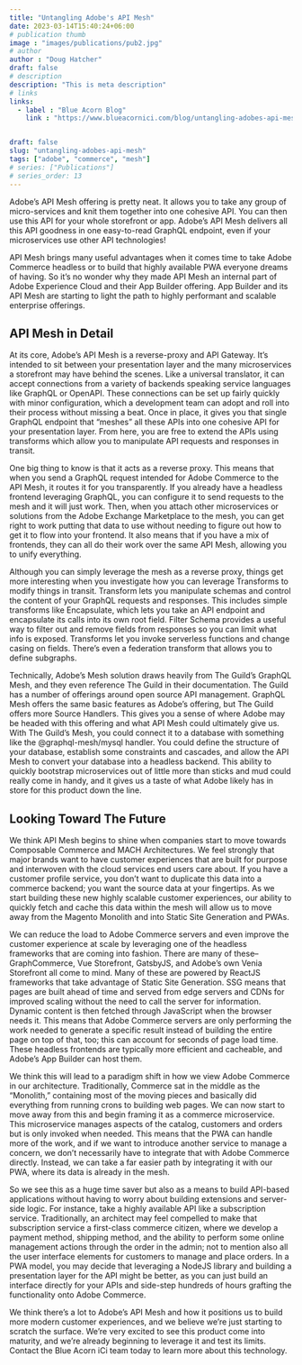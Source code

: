 ```yaml
---
title: "Untangling Adobe's API Mesh"
date: 2023-03-14T15:40:24+06:00
# publication thumb
image : "images/publications/pub2.jpg"
# author
author : "Doug Hatcher"
draft: false
# description
description: "This is meta description"
# links
links:
  - label : "Blue Acorn Blog"
    link : "https://www.blueacornici.com/blog/untangling-adobes-api-mesh/"


draft: false
slug: "untangling-adobes-api-mesh"
tags: ["adobe", "commerce", "mesh"]
# series: ["Publications"]
# series_order: 13
---
```



Adobe’s API Mesh offering is pretty neat. It allows you to take any group of micro-services and knit them together into one cohesive API. You can then use this API for your whole storefront or app. Adobe’s API Mesh delivers all this API goodness in one easy-to-read GraphQL endpoint, even if your microservices use other API technologies!

API Mesh brings many useful advantages when it comes time to take Adobe Commerce headless or to build that highly available PWA everyone dreams of having. So it’s no wonder why they made API Mesh an internal part of Adobe Experience Cloud and their App Builder offering. App Builder and its API Mesh are starting to light the path to highly performant and scalable enterprise offerings.

## API Mesh in Detail 

At its core, Adobe’s API Mesh is a reverse-proxy and API Gateway. It’s intended to sit between your presentation layer and the many microservices a storefront may have behind the scenes. Like a universal translator, it can accept connections from a variety of backends speaking service languages like GraphQL or OpenAPI. These connections can be set up fairly quickly with minor configuration, which a development team can adopt and roll into their process without missing a beat. Once in place, it gives you that single GraphQL endpoint that “meshes” all these APIs into one cohesive API for your presentation layer. From here, you are free to extend the APIs using transforms which allow you to manipulate API requests and responses in transit.

One big thing to know is that it acts as a reverse proxy. This means that when you send a GraphQL request intended for Adobe Commerce to the API Mesh, it routes it for you transparently. If you already have a headless frontend leveraging GraphQL, you can configure it to send requests to the mesh and it will just work. Then, when you attach other microservices or solutions from the Adobe Exchange Marketplace to the mesh, you can get right to work putting that data to use without needing to figure out how to get it to flow into your frontend. It also means that if you have a mix of frontends, they can all do their work over the same API Mesh, allowing you to unify everything. 

Although you can simply leverage the mesh as a reverse proxy, things get more interesting when you investigate how you can leverage Transforms to modify things in transit. Transform lets you manipulate schemas and control the content of your GraphQL requests and responses. This includes simple transforms like Encapsulate, which lets you take an API endpoint and encapsulate its calls into its own root field. Filter Schema provides a useful way to filter out and remove fields from responses so you can limit what info is exposed. Transforms let you invoke serverless functions and change casing on fields. There’s even a federation transform that allows you to define subgraphs.  

Technically, Adobe’s Mesh solution draws heavily from The Guild’s GraphQL Mesh, and they even reference The Guild in their documentation. The Guild has a number of offerings around open source API management. GraphQL Mesh offers the same basic features as Adobe’s offering, but The Guild offers more Source Handlers. This gives you a sense of where Adobe may be headed with this offering and what API Mesh could ultimately give us. With The Guild’s Mesh, you could connect it to a database with something like the @graphql-mesh/mysql handler. You could define the structure of your database, establish some constraints and cascades, and allow the API Mesh to convert your database into a headless backend. This ability to quickly bootstrap microservices out of little more than sticks and mud could really come in handy, and it gives us a taste of what Adobe likely has in store for this product down the line.

## Looking Toward The Future 

We think API Mesh begins to shine when companies start to move towards Composable Commerce and MACH Architectures. We feel strongly that major brands want to have customer experiences that are built for purpose and interwoven with the cloud services end users care about. If you have a customer profile service, you don’t want to duplicate this data into a commerce backend; you want the source data at your fingertips. As we start building these new highly scalable customer experiences, our ability to quickly fetch and cache this data within the mesh will allow us to move away from the Magento Monolith and into Static Site Generation and PWAs.

We can reduce the load to Adobe Commerce servers and even improve the customer experience at scale by leveraging one of the headless frameworks that are coming into fashion. There are many of these–GraphCommerce, Vue Storefront, GatsbyJS, and Adobe’s own Venia Storefront all come to mind. Many of these are powered by ReactJS frameworks that take advantage of Static Site Generation. SSG means that pages are built ahead of time and served from edge servers and CDNs for improved scaling without the need to call the server for information. Dynamic content is then fetched through JavaScript when the browser needs it. This means that Adobe Commerce servers are only performing the work needed to generate a specific result instead of building the entire page on top of that, too; this can account for seconds of page load time. These headless frontends are typically more efficient and cacheable, and Adobe’s App Builder can host them.

We think this will lead to a paradigm shift in how we view Adobe Commerce in our architecture. Traditionally, Commerce sat in the middle as the “Monolith,” containing most of the moving pieces and basically did everything from running crons to building web pages. We can now start to move away from this and begin framing it as a commerce microservice. This microservice manages aspects of the catalog, customers and orders but is only invoked when needed. This means that the PWA can handle more of the work, and if we want to introduce another service to manage a concern, we don’t necessarily have to integrate that with Adobe Commerce directly. Instead, we can take a far easier path by integrating it with our PWA, where its data is already in the mesh.

So we see this as a huge time saver but also as a means to build API-based applications without having to worry about building extensions and server-side logic. For instance, take a highly available API like a subscription service. Traditionally, an architect may feel compelled to make that subscription service a first-class commerce citizen, where we develop a payment method, shipping method, and the ability to perform some online management actions through the order in the admin; not to mention also all the user interface elements for customers to manage and place orders. In a PWA model, you may decide that leveraging a NodeJS library and building a presentation layer for the API might be better, as you can just build an interface directly for your APIs and side-step hundreds of hours grafting the functionality onto Adobe Commerce.

We think there’s a lot to Adobe’s API Mesh and how it positions us to build more modern customer experiences, and we believe we’re just starting to scratch the surface. We’re very excited to see this product come into maturity, and we’re already beginning to leverage it and test its limits. Contact the Blue Acorn iCi team today to learn more about this technology.